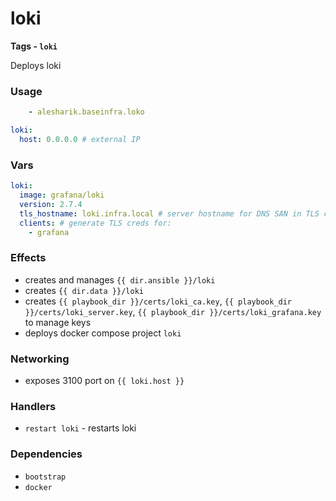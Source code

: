 # loki
__Tags - `loki`__

Deploys loki

### Usage
```yaml
    - alesharik.baseinfra.loko
```
```yaml
loki:
  host: 0.0.0.0 # external IP
```

### Vars
```yaml
loki:
  image: grafana/loki
  version: 2.7.4
  tls_hostname: loki.infra.local # server hostname for DNS SAN in TLS cert
  clients: # generate TLS creds for:
    - grafana
```

### Effects
- creates and manages `{{ dir.ansible }}/loki`
- creates `{{ dir.data }}/loki`
- creates `{{ playbook_dir }}/certs/loki_ca.key`, `{{ playbook_dir }}/certs/loki_server.key`, `{{ playbook_dir }}/certs/loki_grafana.key` to manage keys
- deploys docker compose project `loki`

### Networking
- exposes 3100 port on `{{ loki.host }}`

### Handlers
- `restart loki` - restarts loki

### Dependencies
- `bootstrap`
- `docker`